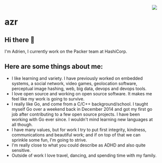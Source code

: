 <!--
**azr/azr** is a ✨ _special_ ✨ repository because its `README.md` (this file) appears on your GitHub profile.

Here are some ideas to get you started:

- 🔭 I’m currently working on ...
- 🌱 I’m currently learning ...
- 👯 I’m looking to collaborate on ...
- 🤔 I’m looking for help with ...
- 💬 Ask me about ...
- 📫 How to reach me: ...
- 😄 Pronouns: ...
- ⚡ Fun fact: ...
-->

<img align="right" src="https://github-readme-stats.vercel.app/api?username=azr&show_icons=true&hide_border=true&theme=vue-dark&include_all_commits_disable=false&custom_title=Meow~&count_private=true">

# azr

## Hi there 👋

I'm Adrien, I currently work on the Packer team at HashiCorp.

## Here are some things about me:

* I like learning and variety. I have previously worked on embedded systems, a social network, video games, geolocation software, perceptual image hashing, web, big data, devops and devops tools.
* I love open source and working on open source software. It makes me feel like my work is going to survive.
* I really like Go, and come from a C/C++ background/school. I taught myself Go over a weekend back in December 2014 and got my first go job after contributing to a few open source projects. I have been working with Go ever since. I wouldn't mind learning new languages at all though.
* I have many values, but for work I try to put first integrity, kindness, communications and beautiful work; and if on top of that we can sprinkle some fun, I'm going to strive.
* I'm really close to what you could describe as ADHD and also quite sensitive.
* Outside of work I love travel, dancing, and spending time with my family.
